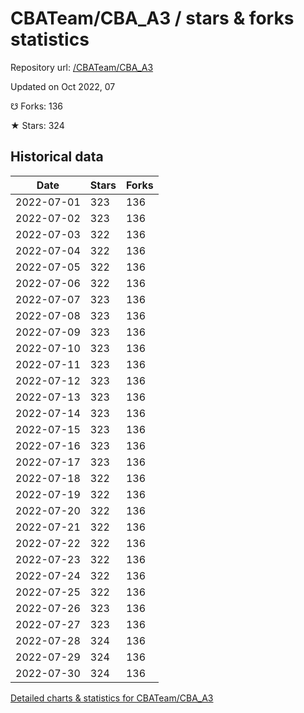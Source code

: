 # CBATeam/CBA_A3 / stars & forks statistics

Repository url: [/CBATeam/CBA_A3](https://github.com/CBATeam/CBA_A3)

Updated on Oct 2022, 07

☋ Forks: 136

★ Stars: 324

## Historical data
| Date | Stars | Forks |
|------|-------|-------|
| 2022-07-01 | 323 | 136 | 
| 2022-07-02 | 323 | 136 | 
| 2022-07-03 | 322 | 136 | 
| 2022-07-04 | 322 | 136 | 
| 2022-07-05 | 322 | 136 | 
| 2022-07-06 | 322 | 136 | 
| 2022-07-07 | 323 | 136 | 
| 2022-07-08 | 323 | 136 | 
| 2022-07-09 | 323 | 136 | 
| 2022-07-10 | 323 | 136 | 
| 2022-07-11 | 323 | 136 | 
| 2022-07-12 | 323 | 136 | 
| 2022-07-13 | 323 | 136 | 
| 2022-07-14 | 323 | 136 | 
| 2022-07-15 | 323 | 136 | 
| 2022-07-16 | 323 | 136 | 
| 2022-07-17 | 323 | 136 | 
| 2022-07-18 | 322 | 136 | 
| 2022-07-19 | 322 | 136 | 
| 2022-07-20 | 322 | 136 | 
| 2022-07-21 | 322 | 136 | 
| 2022-07-22 | 322 | 136 | 
| 2022-07-23 | 322 | 136 | 
| 2022-07-24 | 322 | 136 | 
| 2022-07-25 | 322 | 136 | 
| 2022-07-26 | 323 | 136 | 
| 2022-07-27 | 323 | 136 | 
| 2022-07-28 | 324 | 136 | 
| 2022-07-29 | 324 | 136 | 
| 2022-07-30 | 324 | 136 | 


[Detailed charts & statistics for CBATeam/CBA_A3](https://reviewgithub.com/rep/CBATeam/CBA_A3)
